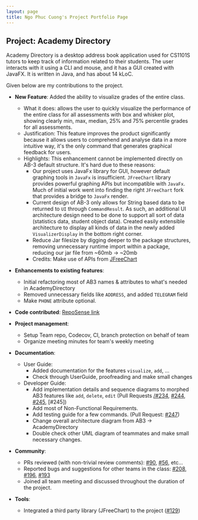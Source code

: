 ```yaml
---
layout: page
title: Ngo Phuc Cuong's Project Portfolio Page
---
```


## Project: Academy Directory

Academy Directory is a desktop address book application used for CS1101S tutors to keep track of information related to their students. The user interacts with it using a CLI and mouse, and it has a GUI created with JavaFX. It is written in Java, and has about 14 kLoC.

Given below are my contributions to the project.

* **New Feature**: Added the ability to visualize grades of the entire class.
    * What it does: allows the user to quickly visualize the performance of the entire class for all assessments with box and whisker plot, showing clearly min, max, median, 25% and 75% percentile grades for all assessments.
    * Justification: This feature improves the product significantly because it allows users to comprehend and analyse data in a more intuitive way, it's the only command that generates graphical feedback for users.
    * Highlights: This enhancement cannot be implemented directly on AB-3 default structure. It's hard due to these reasons:
      * Our project uses JavaFx library for GUI, however default graphing tools in `JavaFx` is insufficient. `JFreeChart` library provides powerful graphing APIs but incompatible with `JavaFx`. Much of initial work went into finding the right `JFreeChart` fork that provides a bridge to `JavaFx` render.
      * Current design of AB-3 only allows for String based data to be returned to `UI` through `CommandResult`. As such, an additional UI architecture design need to be done to support all sort of data (statistics data, student object data). Created easily extensible architecture to display all kinds of data in the newly added `VisualizerDisplay` in the bottom right corner.
      * Reduce Jar filesize by digging deeper to the package structures, removing unnecessary runtime import within a package, reducing our jar file from ~60mb -> ~20mb 
      * Credits: Make use of APIs from [JFreeChart](https://www.jfree.org/jfreechart/) 

* **Enhancements to existing features**:
    * Initial refactoring most of AB3 names & attributes to what's needed in AcademyDirectory
    * Removed unnecessary fields like `ADDRESS`, and added `TELEGRAM` field
    * Make `PHONE` attribute optional.

* **Code contributed**: [RepoSense link](https://nus-cs2103-ay2122s1.github.io/tp-dashboard/?search=&sort=groupTitle&sortWithin=title&timeframe=commit&mergegroup=&groupSelect=groupByRepos&breakdown=true&checkedFileTypes=docs~functional-code~test-code~other&since=2021-09-17&tabOpen=true&tabType=authorship&tabAuthor=phuccuongngo99&tabRepo=AY2122S1-CS2103T-T15-3%2Ftp%5Bmaster%5D&authorshipIsMergeGroup=false&authorshipFileTypes=docs~functional-code~test-code~other&authorshipIsBinaryFileTypeChecked=false)

* **Project management**:
    * Setup Team repo, Codecov, CI, branch protection on behalf of team
    * Organize meeting minutes for team's weekly meeting

* **Documentation**:
    * User Guide:
        * Added documentation for the features `visualize`, `add`, ...
        * Check through UserGuide, proofreading and make small changes
    * Developer Guide:
        * Add implementation details and sequence diagrams to morphed AB3 features like `add`, `delete`, `edit` (Pull Requests [/#234](https://github.com/AY2122S1-CS2103T-T15-3/tp/pull/234), [\#244](https://github.com/AY2122S1-CS2103T-T15-3/tp/pull/244), [\#245](https://github.com/AY2122S1-CS2103T-T15-3/tp/pull/245), [\#245])
        * Add most of Non-Functional Requirements. 
        * Add testing guide for a few commands. (Pull Request: [\#247](https://github.com/AY2122S1-CS2103T-T15-3/tp/pull/247))
        * Change overall architecture diagram from AB3 -> AcademyDirectory
        * Double check other UML diagram of teammates and make small necessary changes.

* **Community**:
    * PRs reviewed (with non-trivial review comments): [\#90](https://github.com/AY2122S1-CS2103T-T15-3/tp/pull/90), [\#56](https://github.com/AY2122S1-CS2103T-T15-3/tp/pull/56), etc...
    * Reported bugs and suggestions for other teams in the class: [\#208](https://github.com/AY2122S1-CS2103T-T10-2/tp/issues/208), [\#196](https://github.com/AY2122S1-CS2103T-T10-2/tp/issues/196), [\#193](https://github.com/AY2122S1-CS2103T-T10-2/tp/issues/183)
    * Joined all team meeting and discussed throughout the duration of the project.

* **Tools**:
    * Integrated a third party library (JFreeChart) to the project ([\#129](https://github.com/AY2122S1-CS2103T-T15-3/tp/pull/129))
